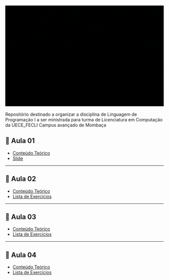 <p align = "center">
<img src="https://github.com/Evaldo-comp/Python-Mombaca/blob/main/banner.gif" widt="350px" height="320px">
</p>

Repositório destinado a organizar a disciplina de Linguagem de Programação I a ser ministrada para turma de Licenciatura em Computação da UECE_FECLI Campus avançado de Mombaça

## :snake: Aula 01

 * [Conteúdo Teórico ](https://github.com/Evaldo-comp/Python-Mombaca/blob/main/Aula-01/README.md)
 * [Slide ](https://github.com/Evaldo-comp/Python-Mombaca/blob/main/Aula-01/SLIDE-AULA01.pdf)
 
 
 ***
 ## :snake: Aula 02

 * [Conteúdo Teórico ](https://github.com/Evaldo-comp/Python-Mombaca/blob/main/Aula02/Aula02.ipynb)
 * [Lista de Exercícios](https://github.com/Evaldo-comp/Python-Mombaca/blob/main/Aula02/Lista01_Aula02..md)

***
 ## :snake: Aula 03

 * [Conteúdo Teórico ](https://github.com/Evaldo-comp/Python-Mombaca/blob/main/Aula03/Teoria.md)
 * [Lista de Exercícios](https://github.com/Evaldo-comp/Python-Mombaca/blob/main/Aula03/Lista_Aula03.md)
  
***
## :snake: Aula 04

* [Conteúdo Teórico ](https://github.com/Evaldo-comp/Python-Mombaca/blob/main/Aula04/Teoria.md)
* [Lista de Exercícios](https://github.com/Evaldo-comp/Python-Mombaca/blob/main/Aula04/Lista_Aula04.md)
